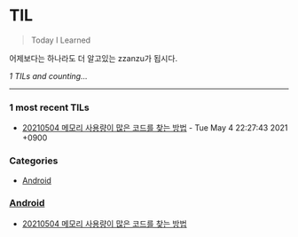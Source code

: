# TIL
> Today I Learned

어제보다는 하나라도 더 알고있는 zzanzu가 됩시다.


_1 TILs and counting..._

---

### 1 most recent TILs

- [20210504 메모리 사용량이 많은 코드를 찾는 방법](Android/210504-android-profiler.md) - Tue May 4 22:27:43 2021 +0900

### Categories

- [Android](#Android)

### [Android](#Android)
- [20210504 메모리 사용량이 많은 코드를 찾는 방법](Android/210504-android-profiler.md)

[1]: https://dogibogi.co.kr
[2]: https://github.com/zzanzu/TIL

